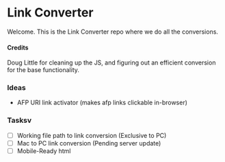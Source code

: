 # Link Converter

Welcome. This is the Link Converter repo where we do all the conversions.

#### Credits
Doug Little for cleaning up the JS, and figuring out an efficient conversion for the base functionality.

### Ideas
* AFP URI link activator (makes afp links clickable in-browser)

### Tasksv
- [ ] Working file path to link conversion (Exclusive to PC)
- [ ] Mac to PC link conversion (Pending server update)
- [ ] Mobile-Ready html
